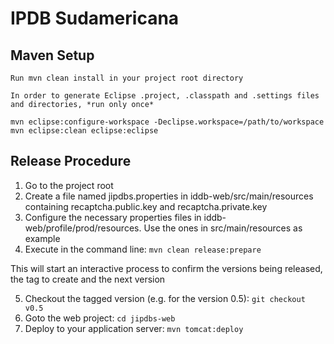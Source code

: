 IPDB Sudamericana
==================

Maven Setup
------------

    Run mvn clean install in your project root directory

`In order to generate Eclipse .project, .classpath and .settings files and directories, *run only once*`

    mvn eclipse:configure-workspace -Declipse.workspace=/path/to/workspace
    mvn eclipse:clean eclipse:eclipse

Release Procedure
-----------------

1. Go to the project root
2. Create a file named jipdbs.properties in iddb-web/src/main/resources containing recaptcha.public.key and recaptcha.private.key
3. Configure the necessary properties files in iddb-web/profile/prod/resources. Use the ones in src/main/resources as example
4. Execute in the command line: `mvn clean release:prepare`

This will start an interactive process to confirm the versions being released, the tag to create and the next version

5. Checkout the tagged version (e.g. for the version 0.5): `git checkout v0.5`
6. Goto the web project: `cd jipdbs-web`
7. Deploy to your application server: `mvn tomcat:deploy`